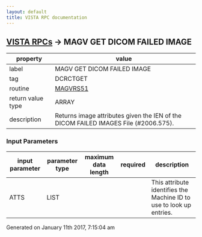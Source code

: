 ```yaml
---
layout: default
title: VISTA RPC documentation
---
```




## [VISTA RPCs](TableOfContent.md) &#8594; MAGV GET DICOM FAILED IMAGE 

 property | value 
--- | --- 
 label | MAGV GET DICOM FAILED IMAGE
 tag | DCRCTGET
 routine | [MAGVRS51](http://code.osehra.org/dox/Routine_MAGVRS51_source.html)
 return value type | ARRAY
 description | Returns image attributes given the IEN of the DICOM FAILED IMAGES File (#2006.575).

### Input Parameters

| input parameter | parameter type | maximum data length | required | description | 
| --- | --- | --- | --- | --- | 
| ATTS | LIST |  |  | This attribute identifies the Machine ID to use to look up entries. | 




 Generated on January 11th 2017, 7:15:04 am